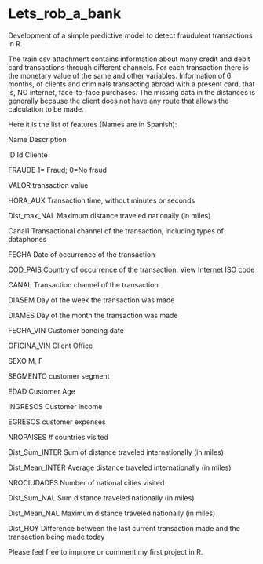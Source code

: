 # Lets_rob_a_bank
Development of a simple predictive model to detect fraudulent transactions in R.

The train.csv attachment contains information about many credit and debit card transactions through different channels. For each transaction there is the monetary value of the same and other variables. Information of 6 months, of clients and criminals transacting abroad with a present card, that is, NO internet, face-to-face purchases.
The missing data in the distances is generally because the client does not have any route that allows the calculation to be made.

Here it is the list of features (Names are in Spanish):

Name	Description

ID	Id Cliente

FRAUDE	1= Fraud; 0=No fraud

VALOR	transaction value

HORA_AUX	Transaction time, without minutes or seconds

Dist_max_NAL	Maximum distance traveled nationally (in miles)

Canal1	Transactional channel of the transaction, including types of dataphones

FECHA	Date of occurrence of the transaction

COD_PAIS	Country of occurrence of the transaction. View Internet ISO code

CANAL	Transaction channel of the transaction

DIASEM	Day of the week the transaction was made

DIAMES	Day of the month the transaction was made

FECHA_VIN	Customer bonding date

OFICINA_VIN	Client Office

SEXO	M, F

SEGMENTO	customer segment

EDAD	Customer Age

INGRESOS	Customer income

EGRESOS	customer expenses

NROPAISES	# countries visited 

Dist_Sum_INTER	Sum of distance traveled internationally (in miles)

Dist_Mean_INTER	Average distance traveled internationally (in miles)

NROCIUDADES	Number of national cities visited

Dist_Sum_NAL	Sum distance traveled nationally (in miles)

Dist_Mean_NAL	Maximum distance traveled nationally (in miles)

Dist_HOY	Difference between the last current transaction made and the transaction being made today


Please feel free to improve or comment my first project in R. 
